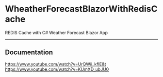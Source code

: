 # WheatherForecastBlazorWithRedisCache
REDIS Cache with C# Weather Forecast Blazor App



-----------------------------------------------------------------------------------------------------------------------------
Documentation
-----------------------------------------------------------------------------------------------------------------------------
https://www.youtube.com/watch?v=UrQWii_kfIE&t
https://www.youtube.com/watch?v=KUmXD_ubJU0
